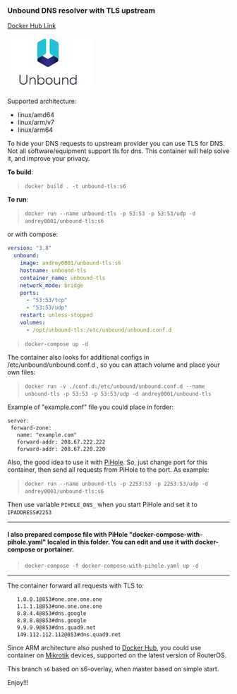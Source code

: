 ### Unbound DNS resolver with TLS upstream

[Docker Hub Link](https://hub.docker.com/r/andrey0001/unbound-tls)

![Unbound](Unbound-DNS-logo.png)

Supported architecture:

- linux/amd64
- linux/arm/v7
- linux/arm64

To hide your DNS requests to upstream provider you can use TLS for DNS. Not all software/equipment support tls for dns.
This container will help solve it, and improve your privacy.

**To build**:

> ```docker build . -t unbound-tls:s6```

**To run**:

> ```docker run --name unbound-tls -p 53:53 -p 53:53/udp -d andrey0001/unbound-tls:s6```

or with compose:
```yaml
version: "3.8"
  unbound:
    image: andrey0001/unbound-tls:s6
    hostname: unbound-tls
    container_name: unbound-tls
    network_mode: bridge
    ports:
      - "53:53/tcp"
      - "53:53/udp"
    restart: unless-stopped
    volumes:
      - /opt/unbound-tls:/etc/unbound/unbound.conf.d
```
> ```docker-compose up -d```

The container also looks for additional configs in /etc/unbound/unbound.conf.d , so you can attach volume and place your own files:
> ```docker run -v ./conf.d:/etc/unbound/unbound.conf.d --name unbound-tls -p 53:53 -p 53:53/udp -d andrey0001/unbound-tls```

Example of "example.conf" file you could place in forder:
```
server:
 forward-zone:
   name: "example.com"
   forward-addr: 208.67.222.222
   forward-addr: 208.67.220.220
```

Also, the good idea to use it with [PiHole](https://github.com/pi-hole/docker-pi-hole). So, just change port for this container, then send all requests from PiHole to the port. As example:
> ```docker run --name unbound-tls -p 2253:53 -p 2253:53/udp -d andrey0001/unbound-tls:s6```

Then use variable `PIHOLE_DNS_` when you start PiHole and set it to `IPADDRESS#2253`

***
#### **I also prepared compose file with PiHole "docker-compose-with-pihole.yaml" localed in this folder. You can edit and use it with docker-compose or portainer.**
> ```docker-compose -f docker-compose-with-pihole.yaml up -d``` 
***

The container forward all requests with TLS to:
```
   1.0.0.1@853#one.one.one.one
   1.1.1.1@853#one.one.one.one
   8.8.4.4@853#dns.google
   8.8.8.8@853#dns.google
   9.9.9.9@853#dns.quad9.net
   149.112.112.112@853#dns.quad9.net
```

Since ARM architecture also pushed to [Docker Hub](https://hub.docker.com/r/andrey0001/unbound-tls/tags), you could use container on [Mikrotik](https://mikrotik.com/) devices, supported on the latest version of RouterOS.

This branch ``s6`` based on s6-overlay, when master based on simple start.


Enjoy!!!

